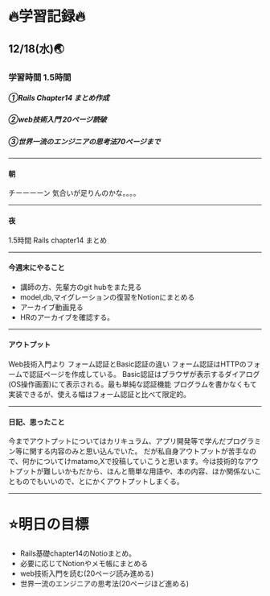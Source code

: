 # 🔥学習記録🔥
## 12/18(水)🌏
### 学習時間  1.5時間
##### ①Rails Chapter14 まとめ作成　　
##### ②web技術入門 20ページ読破
##### ③世界一流のエンジニアの思考法70ページまで


***
#### 朝
チーーーーン
気合いが足りんのかな。。。。


***
#### 夜
1.5時間
Rails chapter14 まとめ

***
#### 今週末にやること
- 講師の方、先輩方のgit hubをまた見る
- model,db,マイグレーションの復習をNotionにまとめる
- アーカイブ動画見る
- HRのアーカイブを確認する。

***
#### アウトプット
Web技術入門より
フォーム認証とBasic認証の違い
フォーム認証はHTTPのフォームで認証ページを作成している。
Basic認証はブラウザが表示するダイアログ(OS操作画面)にて表示される。最も単純な認証機能
プログラムを書かなくもて実装できるが、使える幅はフォーム認証と比べて限定的。

***
#### 日記、思ったこと
今までアウトプットについてはカリキュラム、アプリ開発等で学んだプログラミン等に関する内容のみと思い込んでいた。
だが私自身アウトプットが苦手なので、何かについてけmatamo,Xで投稿していこうと思います。今は技術的なアウトプットが難しいかもだから、ほんと簡単な用語や、本の内容、ほか関係ないことものでもいいので、とにかくアウトプットしまくる。

***
# ⭐️明日の目標
- Rails基礎chapter14のNotioまとめ。
- 必要に応じてNotionやメモ帳にまとめる
- web技術入門を読む(20ページ読み進める)
- 世界一流のエンジニアの思考法(20ページほど進める)
